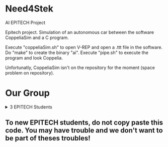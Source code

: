 # Need4Stek
AI EPITECH Project

Epitech project. Simulation of an autonomous car between the software CoppeliaSim and a C program.

Execute "coppeliaSim.sh" to open V-REP and open a .ttt file in the software. Do "make" to create the binary "ai". Execute "pipe.sh" to execute the program and look Coppelia.

Unfortunatly, CoppeliaSim isn't on the repository for the moment (space problem on repository).

# Our Group
<details>
  <summary>3 EPITECH Students</summary>
  We're actually in Tek2 and working on our intership until december. We're also from EPITECH 2024 promotion in Nantes campus.
  Arthur ADAM | Alban BODENES | Simon Thibaud
</details>

## To new EPITECH students, do not copy paste this code. You may have trouble and we don't want to be part of theses troubles!
